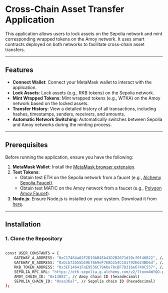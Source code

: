 # **Cross-Chain Asset Transfer Application**

This application allows users to lock assets on the Sepolia network and mint corresponding wrapped tokens on the Amoy network. It uses smart contracts deployed on both networks to facilitate cross-chain asset transfers.

---

## **Features**
- **Connect Wallet**: Connect your MetaMask wallet to interact with the application.
- **Lock Assets**: Lock assets (e.g., RKB tokens) on the Sepolia network.
- **Mint Wrapped Tokens**: Mint wrapped tokens (e.g., WTKA) on the Amoy network based on the locked assets.
- **Transfer History**: View a detailed history of all transactions, including hashes, timestamps, senders, receivers, and amounts.
- **Automatic Network Switching**: Automatically switches between Sepolia and Amoy networks during the minting process.

---

## **Prerequisites**
Before running the application, ensure you have the following:
1. **MetaMask Wallet**: Install the [MetaMask browser extension](https://metamask.io/).
2. **Test Tokens**:
   - Obtain test ETH on the Sepolia network from a faucet (e.g., [Alchemy Sepolia Faucet](https://sepoliafaucet.com/)).
   - Obtain test MATIC on the Amoy network from a faucet (e.g., [Polygon Amoy Faucet](https://faucet.polygon.technology/)).
3. **Node.js**: Ensure Node.js is installed on your system. Download it from [here](https://nodejs.org/).

---

## **Installation**

### 1. Clone the Repository
```bash

const USER_CONSTANTS = {
    GATEWAY_A_ADDRESS: "0xC17484a02F2D19AB4EA43D2B2071d20cf0f46B22", // Replace with your GatewayA address
    GATEWAY_B_ADDRESS: "0xDcb72b55b59b7869eF7E8b154CCA1792E624BD6d", // Replace with your GatewayB address
    RKB_TOKEN_ADDRESS: "0x3EF14641FaE9536C79Abe78cBF78316e6749C557", // Replace with your RKB token address
    SEPOLIA_RPC_URL: "https://eth-sepolia.g.alchemy.com/v2/7toxm4WYQO-pDkvb8MupEXr5PK94UwNc", // Sepolia RPC URL
    AMOY_CHAIN_ID: "0x13882", // Amoy chain ID (hexadecimal)
    SEPOLIA_CHAIN_ID: "0xaa36a7", // Sepolia chain ID (hexadecimal)
};


